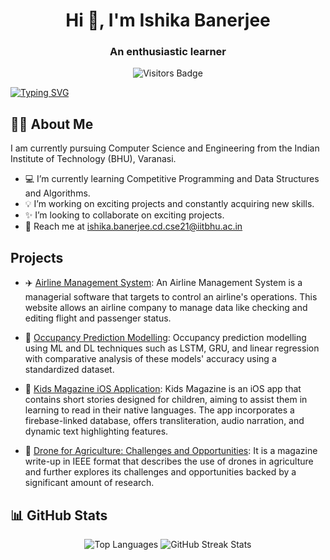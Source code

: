 <h1 align="center">Hi 👋, I'm Ishika Banerjee</h1>
<h3 align="center">An enthusiastic learner</h3>

<p align="center">
  <img src="https://visitor-badge.glitch.me/badge?page_id=ishika-tia&left_color=e63946&right_color=purple" alt="Visitors Badge">
</p>

<p>
  <a href="https://github.com/DenverCoder1/readme-typing-svg">
    <img src="https://readme-typing-svg.herokuapp.com?&font=IBM+Plex+Sans&color=purple&size=20&lines=Good+to+see+you+here!;Welcome+to+my+profile" alt="Typing SVG">
  </a>
</p>

## 👩‍💼 About Me
I am currently pursuing Computer Science and Engineering from the Indian Institute of Technology (BHU), Varanasi.

- 💻 I’m currently learning Competitive Programming and Data Structures and Algorithms.
- 💡 I’m working on exciting projects and constantly acquiring new skills.
- ✨ I’m looking to collaborate on exciting projects.
- 📧 Reach me at ishika.banerjee.cd.cse21@iitbhu.ac.in

## Projects

- ✈️ [Airline Management System](https://github.com/ishika-tia/Airlines): An Airline Management System is a managerial software that targets to control an airline's operations. This website allows an airline company to manage data like checking and editing flight and passenger status.

- 🏢 [Occupancy Prediction Modelling](https://github.com/ishika-tia/Occupancy-prediction-Modelling): Occupancy prediction modelling using ML and DL techniques such as LSTM, GRU, and linear regression with comparative analysis of these models' accuracy using a standardized dataset.

- 📔 [Kids Magazine iOS Application](https://github.com/cse-iitbhu/iOS-Kids-Magazine): Kids Magazine is an iOS app that contains short stories designed for children, aiming to assist them in learning to read in their native languages. The app incorporates a firebase-linked database, offers transliteration, audio narration, and dynamic text highlighting features.

- 🌾 [Drone for Agriculture: Challenges and Opportunities](https://github.com/ishika-tia/Drone-Writeup): It is a magazine write-up in IEEE format that describes the use of drones in agriculture and further explores its challenges and opportunities backed by a significant amount of research.

## 📊 GitHub Stats
<p align="center">
  <img src="https://github-readme-stats.vercel.app/api/top-langs?username=ishika-tia&show_icons=true&locale=en&layout=compact&theme=tokyonight" alt="Top Languages">
  <img src="https://github-readme-streak-stats.herokuapp.com/?user=ishika-tia&theme=tokyonight" alt="GitHub Streak Stats">
</p>
